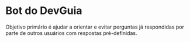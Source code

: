 # Bot do DevGuia
Objetivo primário é ajudar a orientar e evitar perguntas já respondidas por parte de outros usuários com respostas pré-definidas.
